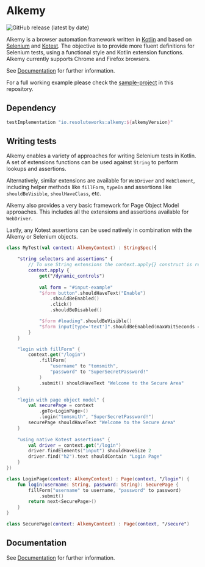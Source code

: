 # Alkemy

![GitHub release (latest by date)](https://img.shields.io/github/v/release/cosmin-marginean/alkemy)

Alkemy is a browser automation framework written in [Kotlin](https://kotlinlang.org/) and based on [Selenium](https://www.selenium.dev/) and [Kotest](https://kotest.io/).
The objective is to provide more fluent definitions for Selenium tests, using a functional style and Kotlin extension functions. Alkemy currently supports Chrome and Firefox browsers. 

See [Documentation](https://github.com/cosmin-marginean/alkemy/wiki/Alkemy-Documentation) for further information.

For a full working example please check the [sample-project](https://github.com/cosmin-marginean/alkemy/tree/main/sample-project) in this repository.

## Dependency
```groovy
testImplementation "io.resoluteworks:alkemy:${alkemyVersion}"
```

## Writing tests
Alkemy enables a variety of approaches for writing Selenium tests in Kotlin. A set of extensions functions can be
used against `String` to perform lookups and assertions.

Alternatively, similar extensions are available for `WebDriver` and `WebElement`, including
helper methods like `fillForm`, `typeIn` and assertions like `shouldBeVisible`, `shoulHaveClass`, etc.

Alkemy also provides a very basic framework for Page Object Model approaches. This includes all the extensions and
assertions available for `WebDriver`.

Lastly, any Kotest assertions can be used natively in combination with the Alkemy or Selenium objects.

```kotlin
class MyTest(val context: AlkemyContext) : StringSpec({

    "string selectors and assertions" {
        // To use String extensions the context.apply{} construct is required
        context.apply {
            get("/dynamic_controls")
            
            val form = "#input-example"
            "$form button".shouldHaveText("Enable")
                .shouldBeEnabled()
                .click()
                .shouldBeDisabled()

            "$form #loading".shouldBeVisible()
            "$form input[type='text']".shouldBeEnabled(maxWaitSeconds = 10)
        }
    }

    "login with fillForm" {
        context.get("/login")
            .fillForm(
                "username" to "tomsmith",
                "password" to "SuperSecretPassword!"
            )
            .submit() shouldHaveText "Welcome to the Secure Area"
    }

    "login with page object model" {
        val securePage = context
            .goTo<LoginPage>()
            .login("tomsmith", "SuperSecretPassword!")
        securePage shouldHaveText "Welcome to the Secure Area"
    }
    
    "using native Kotest assertions" {
        val driver = context.get("/login")
        driver.findElements("input") shouldHaveSize 2
        driver.find("h2").text shouldContain "Login Page"
    }
})

class LoginPage(context: AlkemyContext) : Page(context, "/login") {
    fun login(username: String, password: String): SecurePage {
        fillForm("username" to username, "password" to password)
            .submit()
        return next<SecurePage>()
    }
}

class SecurePage(context: AlkemyContext) : Page(context, "/secure")
```

## Documentation
See [Documentation](https://github.com/cosmin-marginean/alkemy/wiki/Alkemy-Documentation) for further information.
